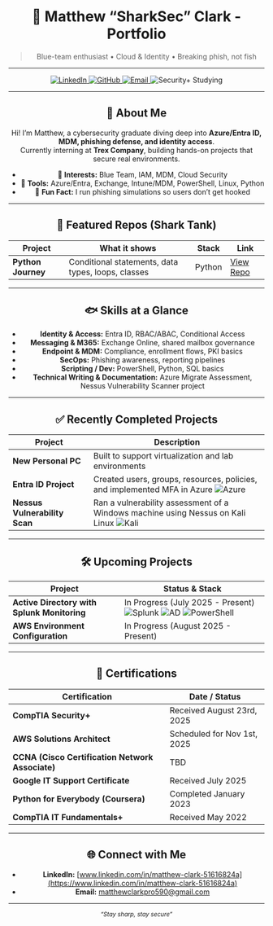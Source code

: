 <div align="center">

# 🦈 Matthew “SharkSec” Clark - Portfolio  
> Blue-team enthusiast • Cloud & Identity • Breaking phish, not fish  

---

<!-- Badges -->
<a href="https://www.linkedin.com/in/YOUR-LINKEDIN/">
  <img src="https://img.shields.io/badge/LinkedIn-0A66C2?logo=linkedin&logoColor=white" alt="LinkedIn">
</a>
<a href="https://github.com/CyberSharkMan25">
  <img src="https://img.shields.io/badge/GitHub-181717?logo=github&logoColor=white" alt="GitHub">
</a>
<a href="mailto:YOUREMAIL@example.com">
  <img src="https://img.shields.io/badge/Email-0078D4?logo=microsoftoutlook&logoColor=white" alt="Email">
</a>
<img src="https://img.shields.io/badge/Security%2B-Studying-informational" alt="Security+ Studying">

---

## 🌊 About Me
Hi! I’m Matthew, a cybersecurity graduate diving deep into **Azure/Entra ID, MDM, phishing defense, and identity access**.  
Currently interning at **Trex Company**, building hands-on projects that secure real environments.

- 🔐 **Interests:** Blue Team, IAM, MDM, Cloud Security  
- 🧰 **Tools:** Azure/Entra, Exchange, Intune/MDM, PowerShell, Linux, Python  
- 🎣 **Fun Fact:** I run phishing simulations so users don’t get hooked  

---

## 🦈 Featured Repos (Shark Tank)
| Project | What it shows | Stack | Link |
|---|---|---|---|
| **Python Journey** | Conditional statements, data types, loops, classes | Python | [View Repo](https://github.com/CyberSharkMan25/Python-Journey) |

---

## 🐟 Skills at a Glance
- **Identity & Access:** Entra ID, RBAC/ABAC, Conditional Access  
- **Messaging & M365:** Exchange Online, shared mailbox governance  
- **Endpoint & MDM:** Compliance, enrollment flows, PKI basics  
- **SecOps:** Phishing awareness, reporting pipelines  
- **Scripting / Dev:** PowerShell, Python, SQL basics  
- **Technical Writing & Documentation:** Azure Migrate Assessment, Nessus Vulnerability Scanner project  

---

## ✅ Recently Completed Projects
| Project | Description |
|---|---|
| **New Personal PC** | Built to support virtualization and lab environments |
| **Entra ID Project** | Created users, groups, resources, policies, and implemented MFA in Azure ![Azure](https://img.shields.io/badge/Microsoft%20Azure-0078D4?logo=microsoftazure&logoColor=white) |
| **Nessus Vulnerability Scan** | Ran a vulnerability assessment of a Windows machine using Nessus on Kali Linux ![Kali](https://img.shields.io/badge/Kali-Linux-268BEE?style=for-the-badge&logo=kalilinux&logoColor=white) |

---

## 🛠️ Upcoming Projects
| Project | Status & Stack |
|---|---|
| **Active Directory with Splunk Monitoring** | In Progress (July 2025 - Present) ![Splunk](https://img.shields.io/badge/-Splunk-000?logo=splunk&logoColor=white) ![AD](https://img.shields.io/badge/-Active%20Directory-003366?logo=windows&logoColor=white) ![PowerShell](https://img.shields.io/badge/-PowerShell-012456?logo=powershell&logoColor=white) |
| **AWS Environment Configuration** | In Progress (August 2025 - Present) |

---

## 📖 Certifications
| Certification | Date / Status |
|---|---|
| **CompTIA Security+** | Received August 23rd, 2025 |
| **AWS Solutions Architect** | Scheduled for Nov 1st, 2025 |
| **CCNA (Cisco Certification Network Associate)** | TBD |
| **Google IT Support Certificate** | Received July 2025 |
| **Python for Everybody (Coursera)** | Completed January 2023 |
| **CompTIA IT Fundamentals+** | Received May 2022 |

---

## 🌐 Connect with Me
- **LinkedIn:** [www.linkedin.com/in/matthew-clark-51616824a](https://www.linkedin.com/in/matthew-clark-51616824a)  
- **Email:** matthewclarkpro590@gmail.com  

---

<sub><em>“Stay sharp, stay secure”</em></sub>

</div>
